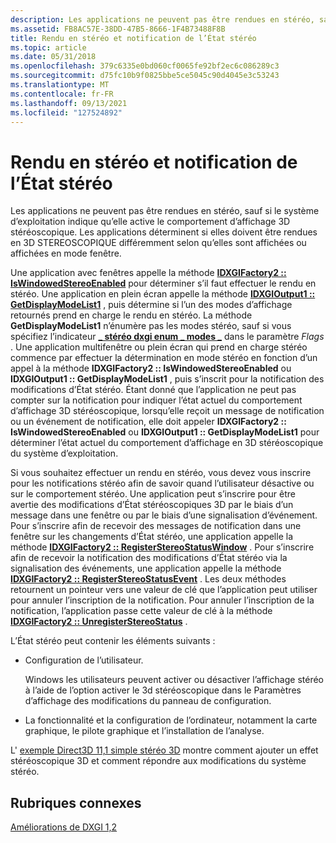 ```yaml
---
description: Les applications ne peuvent pas être rendues en stéréo, sauf si le système d’exploitation indique qu’elle active le comportement d’affichage 3D stéréoscopique. Les applications déterminent si elles doivent être rendues en 3D STEREOSCOPIQUE différemment selon qu’elles sont affichées ou affichées en mode fenêtre.
ms.assetid: FB8AC57E-38DD-47B5-8666-1F4B73488F8B
title: Rendu en stéréo et notification de l’État stéréo
ms.topic: article
ms.date: 05/31/2018
ms.openlocfilehash: 379c6335e0bd060cf0065fe92bf2ec6c086289c3
ms.sourcegitcommit: d75fc10b9f0825bbe5ce5045c90d4045e3c53243
ms.translationtype: MT
ms.contentlocale: fr-FR
ms.lasthandoff: 09/13/2021
ms.locfileid: "127524892"
---
```

# <a name="rendering-in-stereo-and-notifying-about-stereo-status"></a>Rendu en stéréo et notification de l’État stéréo

Les applications ne peuvent pas être rendues en stéréo, sauf si le système d’exploitation indique qu’elle active le comportement d’affichage 3D stéréoscopique. Les applications déterminent si elles doivent être rendues en 3D STEREOSCOPIQUE différemment selon qu’elles sont affichées ou affichées en mode fenêtre.

Une application avec fenêtres appelle la méthode [**IDXGIFactory2 :: IsWindowedStereoEnabled**](/windows/desktop/api/DXGI1_2/nf-dxgi1_2-idxgifactory2-iswindowedstereoenabled) pour déterminer s’il faut effectuer le rendu en stéréo. Une application en plein écran appelle la méthode [**IDXGIOutput1 :: GetDisplayModeList1**](/windows/desktop/api/DXGI1_2/nf-dxgi1_2-idxgioutput1-getdisplaymodelist1) , puis détermine si l’un des modes d’affichage retournés prend en charge le rendu en stéréo. La méthode **GetDisplayModeList1** n’énumère pas les modes stéréo, sauf si vous spécifiez l’indicateur [**\_ stéréo dxgi enum \_ modes \_**](dxgi-enum-modes.md) dans le paramètre *Flags* . Une application multifenêtre ou plein écran qui prend en charge stéréo commence par effectuer la détermination en mode stéréo en fonction d’un appel à la méthode **IDXGIFactory2 :: IsWindowedStereoEnabled** ou **IDXGIOutput1 :: GetDisplayModeList1** , puis s’inscrit pour la notification des modifications d’État stéréo. Étant donné que l’application ne peut pas compter sur la notification pour indiquer l’état actuel du comportement d’affichage 3D stéréoscopique, lorsqu’elle reçoit un message de notification ou un événement de notification, elle doit appeler **IDXGIFactory2 :: IsWindowedStereoEnabled** ou **IDXGIOutput1 :: GetDisplayModeList1** pour déterminer l’état actuel du comportement d’affichage en 3D stéréoscopique du système d’exploitation.

Si vous souhaitez effectuer un rendu en stéréo, vous devez vous inscrire pour les notifications stéréo afin de savoir quand l’utilisateur désactive ou sur le comportement stéréo. Une application peut s’inscrire pour être avertie des modifications d’État stéréoscopiques 3D par le biais d’un message dans une fenêtre ou par le biais d’une signalisation d’événement. Pour s’inscrire afin de recevoir des messages de notification dans une fenêtre sur les changements d’État stéréo, une application appelle la méthode [**IDXGIFactory2 :: RegisterStereoStatusWindow**](/windows/win32/api/dxgi1_2/nf-dxgi1_2-idxgifactory2-registerstereostatuswindow) . Pour s’inscrire afin de recevoir la notification des modifications d’État stéréo via la signalisation des événements, une application appelle la méthode [**IDXGIFactory2 :: RegisterStereoStatusEvent**](/windows/win32/api/dxgi1_2/nf-dxgi1_2-idxgifactory2-registerstereostatusevent) . Les deux méthodes retournent un pointeur vers une valeur de clé que l’application peut utiliser pour annuler l’inscription de la notification. Pour annuler l’inscription de la notification, l’application passe cette valeur de clé à la méthode [**IDXGIFactory2 :: UnregisterStereoStatus**](/windows/win32/api/dxgi1_2/nf-dxgi1_2-idxgifactory2-unregisterstereostatus) .

L’État stéréo peut contenir les éléments suivants :

-   Configuration de l’utilisateur.

    Windows les utilisateurs peuvent activer ou désactiver l’affichage stéréo à l’aide de l’option activer le 3d stéréoscopique dans le Paramètres d’affichage des modifications du panneau de configuration.

-   La fonctionnalité et la configuration de l’ordinateur, notamment la carte graphique, le pilote graphique et l’installation de l’analyse.

L' [exemple Direct3D 11,1 simple stéréo 3D](https://github.com/microsoftarchive/msdn-code-gallery-microsoft/tree/master/Official%20Windows%20Platform%20Sample/Direct3D%20stereoscopic%203D%20sample) montre comment ajouter un effet stéréoscopique 3D et comment répondre aux modifications du système stéréo.

## <a name="related-topics"></a>Rubriques connexes

<dl> <dt>

[Améliorations de DXGI 1,2](dxgi-1-2-improvements.md)
</dt> </dl>

 

 

